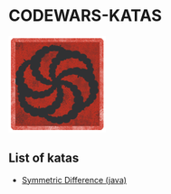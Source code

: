 # CODEWARS-KATAS
![codewars-katas](images/codewars.png)

## List of katas
 + [Symmetric Difference (java) ](https://www.codewars.com/kata/571a7ce5b29485b46000043d)
